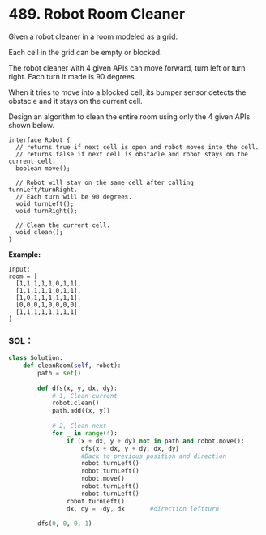 # 489. Robot Room Cleaner

Given a robot cleaner in a room modeled as a grid.

Each cell in the grid can be empty or blocked.

The robot cleaner with 4 given APIs can move forward, turn left or turn right. Each turn it made is 90 degrees.

When it tries to move into a blocked cell, its bumper sensor detects the obstacle and it stays on the current cell.

Design an algorithm to clean the entire room using only the 4 given APIs shown below.

```text
interface Robot {
  // returns true if next cell is open and robot moves into the cell.
  // returns false if next cell is obstacle and robot stays on the current cell.
  boolean move();

  // Robot will stay on the same cell after calling turnLeft/turnRight.
  // Each turn will be 90 degrees.
  void turnLeft();
  void turnRight();

  // Clean the current cell.
  void clean();
}
```

**Example:**

```text
Input:
room = [
  [1,1,1,1,1,0,1,1],
  [1,1,1,1,1,0,1,1],
  [1,0,1,1,1,1,1,1],
  [0,0,0,1,0,0,0,0],
  [1,1,1,1,1,1,1,1]
]
```

### SOL：

```python
class Solution:
    def cleanRoom(self, robot):
        path = set()
        
        def dfs(x, y, dx, dy):
            # 1, Clean current
            robot.clean()
            path.add((x, y))
            
            # 2, Clean next
            for _ in range(4):
                if (x + dx, y + dy) not in path and robot.move():
                    dfs(x + dx, y + dy, dx, dy)
                    #Back to previous position and direction
                    robot.turnLeft()
                    robot.turnLeft()
                    robot.move()
                    robot.turnLeft()
                    robot.turnLeft()
                robot.turnLeft()
                dx, dy = -dy, dx       #direction leftturn          
        
        dfs(0, 0, 0, 1)
```

